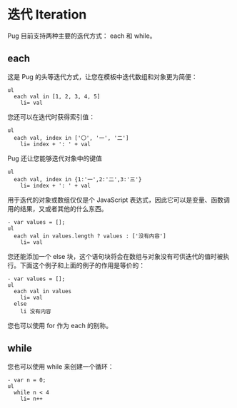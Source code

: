 # 迭代 Iteration
Pug 目前支持两种主要的迭代方式： each 和 while。

## each
这是 Pug 的头等迭代方式，让您在模板中迭代数组和对象更为简便：

```pug
ul
  each val in [1, 2, 3, 4, 5]
    li= val
```

您还可以在迭代时获得索引值：
```pug
ul
  each val, index in ['〇', '一', '二']
    li= index + ': ' + val
```

Pug 还让您能够迭代对象中的键值
```pug
ul
  each val, index in {1:'一',2:'二',3:'三'}
    li= index + ': ' + val
```

用于迭代的对象或数组仅仅是个 JavaScript 表达式，因此它可以是变量、函数调用的结果，又或者其他的什么东西。
```pug
- var values = [];
ul
  each val in values.length ? values : ['没有内容']
    li= val
```

您还能添加一个 else 块，这个语句块将会在数组与对象没有可供迭代的值时被执行。下面这个例子和上面的例子的作用是等价的：
```pug
- var values = [];
ul
  each val in values
    li= val
  else
    li 没有内容
```

您也可以使用 for 作为 each 的别称。

## while
您也可以使用 while 来创建一个循环：
```pug
- var n = 0;
ul
  while n < 4
    li= n++
```
